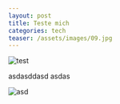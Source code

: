 ```yaml
---
layout: post
title: Teste mich
categories: tech
teaser: /assets/images/09.jpg
---
```

![test](/assets/images/01.jpg)

asdasddasd
asdas

![asd](/assets/images/img_20180513_193249.jpg)

